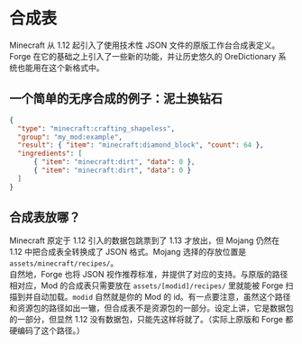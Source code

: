 # 合成表

Minecraft 从 1.12 起引入了使用技术性 JSON 文件的原版工作台合成表定义。Forge 在它的基础之上引入了一些新的功能，并让历史悠久的 OreDictionary 系统也能用在这个新格式中。

## 一个简单的无序合成的例子：泥土换钻石

```json
{
  "type": "minecraft:crafting_shapeless",
  "group": "my_mod:example",
  "result": { "item": "minecraft:diamond_block", "count": 64 },
  "ingredients": [
      { "item": "minecraft:dirt", "data": 0 },
      { "item": "minecraft:dirt", "data": 0 }
  ]
}
```

## 合成表放哪？

Minecraft 原定于 1.12 引入的数据包跳票到了 1.13 才放出，但 Mojang 仍然在 1.12 中把合成表全转换成了 JSON 格式。Mojang 选择的存放位置是 `assets/minecraft/recipes/`。  
自然地，Forge 也将 JSON 视作推荐标准，并提供了对应的支持。与原版的路径相对应，Mod 的合成表只需要放在 `assets/[modid]/recipes/` 里就能被 Forge 扫描到并自动加载。`modid` 自然就是你的 Mod 的 id。有一点要注意，虽然这个路径和资源包的路径如出一辙，但合成表不是资源包的一部分。设定上讲，它是数据包的一部分，但显然 1.12 没有数据包，只能先这样将就了。（实际上原版和 Forge 都硬编码了这个路径。）
